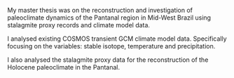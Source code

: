 My master thesis was on the reconstruction and investigation of paleoclimate dynamics of the Pantanal region in Mid-West Brazil using stalagmite proxy records and climate model data.

I analysed existing COSMOS transient GCM climate model data. Specifically focusing on the variables: stable isotope, temperature and precipitation. 

I also analysed the stalagmite proxy data for the reconstruction of the Holocene paleoclimate in the Pantanal.
